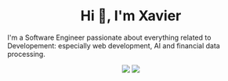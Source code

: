 <h1 align="center">Hi 👋, I'm Xavier</h1>
<p>I'm a Software Engineer passionate about everything related to Developement: especially web development, AI and financial data processing.</p>


<p align="center">
 <img src="https://skillicons.dev/icons?i=git,kubernetes,docker,mysql,mongodb,sqlite,aws" />
 <img src="https://skillicons.dev/icons?i=html,css,javascript,php,firebase,flask,java,jest,laravel,linux,express,nodejs,react" />
</p>
 
 
 
